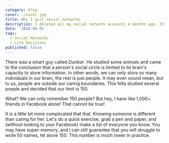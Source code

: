 ```yaml
---
category: blog
cover: ./cover.jpg
title: Why I quit social networks
description: I deleted all my social network accounts 4 months ago. It feels oddly liberating.
date: '2018-04-01'
tags:
  - Social Networks
  - Life Decisions
published: false
---
```


There was a smart guy called _Dunbar_. He studied some animals and came to the conclusion that a person's social circle is limited to its brain's capacity to store information. In other words, we can only store so many individuals in our brain, the rest is just people. It may even sound mean, but tu us, people are outside our caring boundaries. This fella studied several poeple and decided that our limit is 150.

What? We can only remember 150 people? But hey, I have like 1,000+ friends in Facebook alone! That cannot be true!

It is a little bit more complicated that that. Knowing someone is different than caring for her. Let's do a quick exercise, grab a pen and paper, and (without looking to your Facebook) make a list of everyone you know. You may have super-memory, and I can still guarantee that you will struggle to write 50 names, let alone 150. This number is much lower in practice.
